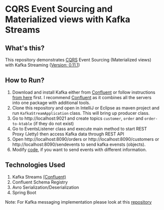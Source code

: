 # CQRS Event Sourcing and Materialized views with Kafka Streams
## What's this?
This repository demonstrates [CQRS](https://www.confluent.io/blog/event-sourcing-cqrs-stream-processing-apache-kafka-whats-connection/) Event Sourcing (Materialized views) with Kafka Streaming ([Version: 0.11.1](https://archive.apache.org/dist/kafka/0.11.0.1/RELEASE_NOTES.html))

## How to Run?
1. Download and install Kafka either from [Confluent](https://docs.confluent.io/current/installation/installing_cp.html#zip-and-tar-archives) or follow instructions [from here](https://www.tutorialspoint.com/apache_kafka/apache_kafka_installation_steps.htm) first. I recommend [Confluent](https://docs.confluent.io/current/installation/installing_cp.html#zip-and-tar-archives) as it combines all the servers into one package with additional tools.
2. Clone this repository and open in IntelliJ or Eclipse as maven project and run `KafkaStreamApplication` class. This will bring up producer class.
3. Go to http://localhost:9021 and create topics `customer`, `order` and `order-to-ktable` (if they do not exist)
4. Go to EventsListener class and execute main method to start REST Proxy (Jetty) then access Kafka data through REST API
3. Open http://localhost:8090/orders or http://localhost:8090/customers or http://localhost:8090/sendevents to send kafka evensts (objects). 
4. Modify [code](https://github.com/pavankjadda/KafkaStream-CQRS-EventSourcing/blob/master/src/main/java/com/kafkastream/web/EventsController.java), if you want to send events with different information.

## Technologies Used
1. Kafka Streams [(Confluent)](https://docs.confluent.io/current/platform.html)
2. Confluent Schema Registry
3. Avro Serialization/Deserialization
4. Spring Boot

Note: For Kafka messaging implementation please look at this [repository](https://github.com/pavankjadda/SpringCloudStream-Kafka)
